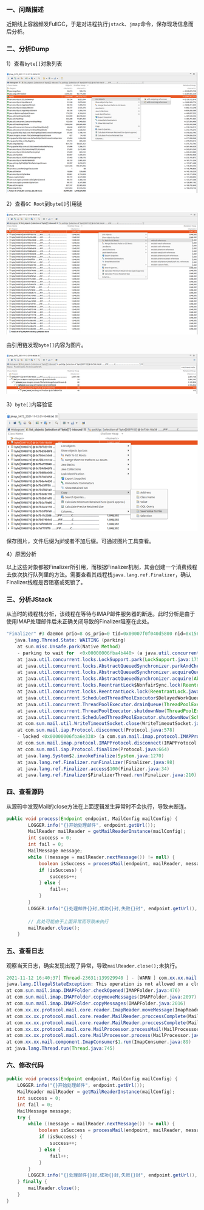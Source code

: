### 一、问题描述

近期线上容器频发FullGC，于是对进程执行`jstack`、`jmap`命令，保存现场信息而后分析。

### 二、分析Dump

1）查看`byte[]`对象列表

![image-20211113115456117](../../../src/main/resources/picture/image-20211113115456117.png)

2）查看`GC Root`到`byte[]`引用链

![image-20211113115617684](../../../src/main/resources/picture/image-20211113115617684.png)

由引用链发现`byte[]`内容为图片。

![image-20211113115712955](../../../src/main/resources/picture/image-20211113115712955.png)

3）`byte[]`内容验证

![image-20211113115652375](../../../src/main/resources/picture/image-20211113115652375.png)

保存图片，文件后缀为jif或者不加后缀。可通过图片工具查看。

4）原因分析

以上这些对象都被Finalizer所引用，而根据Finalizer机制，其会创建一个消费线程去依次执行队列里的方法。需要查看其线程栈`java.lang.ref.Finalizer`，确认Finalizer线程是否阻塞或死锁了。

### 三、分析JStack

从当时的线程栈分析，该线程在等待与IMAP邮件服务器的断连。此时分析是由于使用IMAP处理邮件后未正确关闭导致的Finalizer阻塞在此处。

```java
"Finalizer" #3 daemon prio=8 os_prio=0 tid=0x00007f0f040d5800 nid=0x156c waiting on condition [0x00007f0ee442f000]
   java.lang.Thread.State: WAITING (parking)
	at sun.misc.Unsafe.park(Native Method)
	- parking to wait for  <0x00000006fba4b440> (a java.util.concurrent.locks.ReentrantLock$NonfairSync)
	at java.util.concurrent.locks.LockSupport.park(LockSupport.java:175)
	at java.util.concurrent.locks.AbstractQueuedSynchronizer.parkAndCheckInterrupt(AbstractQueuedSynchronizer.java:836)
	at java.util.concurrent.locks.AbstractQueuedSynchronizer.acquireQueued(AbstractQueuedSynchronizer.java:870)
	at java.util.concurrent.locks.AbstractQueuedSynchronizer.acquire(AbstractQueuedSynchronizer.java:1199)
	at java.util.concurrent.locks.ReentrantLock$NonfairSync.lock(ReentrantLock.java:209)
	at java.util.concurrent.locks.ReentrantLock.lock(ReentrantLock.java:285)
	at java.util.concurrent.ScheduledThreadPoolExecutor$DelayedWorkQueue.drainTo(ScheduledThreadPoolExecutor.java:1184)
	at java.util.concurrent.ThreadPoolExecutor.drainQueue(ThreadPoolExecutor.java:854)
	at java.util.concurrent.ThreadPoolExecutor.shutdownNow(ThreadPoolExecutor.java:1422)
	at java.util.concurrent.ScheduledThreadPoolExecutor.shutdownNow(ScheduledThreadPoolExecutor.java:786)
	at com.sun.mail.util.WriteTimeoutSocket.close(WriteTimeoutSocket.java:273)
	at com.sun.mail.iap.Protocol.disconnect(Protocol.java:578)
	- locked <0x00000006fba6e338> (a com.sun.mail.imap.protocol.IMAPProtocol)
	at com.sun.mail.imap.protocol.IMAPProtocol.disconnect(IMAPProtocol.java:461)
	at com.sun.mail.iap.Protocol.finalize(Protocol.java:664)
	at java.lang.System$2.invokeFinalize(System.java:1270)
	at java.lang.ref.Finalizer.runFinalizer(Finalizer.java:98)
	at java.lang.ref.Finalizer.access$100(Finalizer.java:34)
	at java.lang.ref.Finalizer$FinalizerThread.run(Finalizer.java:210)
```

### 四、查看源码

从源码中发现Mail的close方法在上面逻辑发生异常时不会执行，导致未断连。

```java
public void process(Endpoint endpoint, MailConfig mailConfig) {
        LOGGER.info("{}开始处理邮件", endpoint.getUrl());
        MailReader mailReader = getMailReaderInstance(mailConfig);
        int success = 0;
        int fail = 0;
        MailMessage message;
        while ((message = mailReader.nextMessage()) != null) {
            boolean isSuccess = processMail(endpoint, mailReader, message);
            if (isSuccess) {
                success++;
            } else {
                fail++;
            }
        }
        LOGGER.info("{}处理邮件{}封,成功{}封,失败{}封", endpoint.getUrl(), success + fail, success, fail);
    
    	// 此处可能由于上面异常而导致未执行
        mailReader.close();
    }
```

### 五、查看日志

观察当天日志，确实发现出现了异常，导致`mailReader.close();`未执行。

```java
2021-11-12 16:40:37[ Thread-23631:139929940 ] - [WARN ] com.xx.xx.mail.component.ImapConsumer-run:91 - 处理邮件失败，错误消息为:This operation is not allowed on a closed folder
java.lang.IllegalStateException: This operation is not allowed on a closed folder
at com.sun.mail.imap.IMAPFolder.checkOpened(IMAPFolder.java:476)
at com.sun.mail.imap.IMAPFolder.copymoveMessages(IMAPFolder.java:2097)
at com.sun.mail.imap.IMAPFolder.copyMessages(IMAPFolder.java:2016)
at com.xx.xx.protocol.mail.core.reader.ImapReader.moveMessage(ImapReader.java:55)
at com.xx.xx.protocol.mail.core.reader.MailReader.proccessComplete(MailReader.java:97)
at com.xx.xx.protocol.mail.core.reader.MailReader.proccessComplete(MailReader.java:85)
at com.xx.xx.protocol.mail.core.MailProcessor.processMail(MailProcessor.java:69)
at com.xx.xx.protocol.mail.core.MailProcessor.process(MailProcessor.java:35)
at com.xx.xx.mail.component.ImapConsumer$1.run(ImapConsumer.java:89)
at java.lang.Thread.run(Thread.java:745)
```

### 六、修改代码

```java
public void process(Endpoint endpoint, MailConfig mailConfig) {
    LOGGER.info("{}开始处理邮件", endpoint.getUrl());
    MailReader mailReader = getMailReaderInstance(mailConfig);
    int success = 0;
    int fail = 0;
    MailMessage message;
    try {
        while ((message = mailReader.nextMessage()) != null) {
            boolean isSuccess = processMail(endpoint, mailReader, message);
            if (isSuccess) {
                success++;
            } else {
                fail++;
            }
        }
        LOGGER.info("{}处理邮件{}封,成功{}封,失败{}封", endpoint.getUrl(), success + fail, success, fail);
    } finally {
        mailReader.close();
    }
}
```

